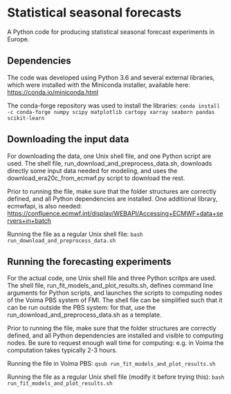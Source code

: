 # Statistical seasonal forecasts
A Python code for producing statistical seasonal forecast experiments in Europe.

## Dependencies
The code was developed using Python 3.6 and several external libraries,
which were installed with the Miniconda installer, available here:
https://conda.io/miniconda.html

The conda-forge repository was used to install the libraries:
`conda install -c conda-forge numpy scipy matplotlib cartopy xarray seaborn pandas scikit-learn`

## Downloading the input data  
For downloading the data, one Unix shell file, and one Python script are used.
The shell file, run_download_and_preprocess_data.sh, downloads directly some input data 
needed for modeling, and uses the download_era20c_from_ecmwf.py script to download the rest.

Prior to running the file, make sure that the folder structures are correctly defined, and all
Python dependencies are installed. One additional library, ecmwfapi, is also needed:
https://confluence.ecmwf.int/display/WEBAPI/Accessing+ECMWF+data+servers+in+batch

Running the file as a regular Unix shell file:
`bash run_download_and_preprocess_data.sh`

## Running the forecasting experiments
For the actual code, one Unix shell file and three Python scritps are used.
The shell file, run_fit_models_and_plot_results.sh, defines command line arguments 
for Python scripts, and launches the scripts to computing nodes of the Voima PBS
system of FMI. The shell file can be simplified such that it can be run outside the PBS
system: for that, use the run_download_and_preprocess_data.sh as a template.

Prior to running the file, make sure that the folder structures are correctly defined, and all
Python dependencies are installed and visible to computing nodes. Be sure to request enough 
wall time for computing: e.g. in Voima the computation takes typically 2-3 hours.

Running the file in Voima PBS:
`qsub run_fit_models_and_plot_results.sh`

Running the file as a regular Unix shell file (modify it before trying this):
`bash run_fit_models_and_plot_results.sh`

